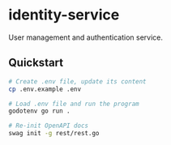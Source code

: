 # identity-service

User management and authentication service.

## Quickstart

```bash
# Create .env file, update its content
cp .env.example .env

# Load .env file and run the program
godotenv go run .

# Re-init OpenAPI docs
swag init -g rest/rest.go
```
